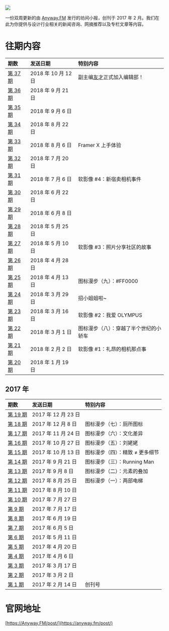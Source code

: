 ![](https://raw.githubusercontent.com/JJYing/Anyway-Post/master/assets/anyway-post-logo.png)


一份双周更新的由 [Anyway.FM](http://anyway.fm/) 发行的坊间小报，创刊于 2017 年 2 月。我们在此为你提供与设计行业相关的新闻咨询、网摘推荐以及专栏文章等内容。

# 往期内容

| 期数 | 发送日期 | 特别内容 |
|:--|:--|:--|
| [第 37 期](https://github.com/Anyway-Design/Anyway.Post/blob/master/Posts/Markdown/%2337.md) | 2018 年 10 月 12 日 | 副主编[友才](http://mangmor.com/)正式加入编辑部！ |
| [第 36 期](https://github.com/Anyway-Design/Anyway.Post/blob/master/Posts/Markdown/%2336.md) | 2018 年 9 月 21 日 | |
| [第 35 期](https://github.com/Anyway-Design/Anyway.Post/blob/master/Posts/Markdown/%2335.md) | 2018 年 9 月 6 日 | |
| [第 34 期](https://github.com/Anyway-Design/Anyway.Post/blob/master/Posts/Markdown/%2334.md) | 2018 年 8 月 22 日 | |
| [第 33 期](https://github.com/Anyway-Design/Anyway.Post/blob/master/Posts/Markdown/%2333.md) | 2018 年 8 月 6 日 | Framer X 上手体验 |
| [第 32 期](https://github.com/Anyway-Design/Anyway.Post/blob/master/Posts/Markdown/%2332.md) | 2018 年 7 月 20 日 | |
| [第 31 期](https://github.com/Anyway-Design/Anyway.Post/blob/master/Posts/Markdown/%2331.md) | 2018 年 7 月 6 日 | 软影像 #4：新宿卖相机事件 |
| [第 30 期](https://github.com/Anyway-Design/Anyway.Post/blob/master/Posts/Markdown/%2330.md) | 2018 年 6 月 22 日 | |
| [第 29 期](https://github.com/Anyway-Design/Anyway.Post/blob/master/Posts/Markdown/%2329.md) | 2018 年 6 月 8 日 | |
| [第 28 期](https://github.com/Anyway-Design/Anyway.Post/blob/master/Posts/Markdown/%2328.md) | 2018 年 5 月 25 日 | |
| [第 27 期](https://github.com/Anyway-Design/Anyway.Post/blob/master/Posts/Markdown/%2327.md) | 2018 年 5 月 10 日 | 软影像 #3：照片分享社区的故事 |
| [第 26 期](https://github.com/Anyway-Design/Anyway.Post/blob/master/Posts/Markdown/%2326.md) | 2018 年 4 月 28 日 | |
| [第 25 期](https://github.com/Anyway-Design/Anyway.Post/blob/master/Posts/Markdown/%2325.md) | 2018 年 4 月 13 日 | 图标漫步（九）：#FF0000 |
| [第 24 期](https://github.com/Anyway-Design/Anyway.Post/blob/master/Posts/Markdown/%2324.md) | 2018 年 3 月 29 日 | 招小姐姐啦~ |
| [第 23 期](https://github.com/Anyway-Design/Anyway.Post/blob/master/Posts/Markdown/%2323.md) | 2018 年 3 月 16 日 | 软影像 #2：我爱 OLYMPUS |
| [第 22 期](https://github.com/Anyway-Design/Anyway.Post/blob/master/Posts/Markdown/%2322.md) | 2018 年 3 月 1 日 | 图标漫步（八）：穿越了半个世纪的小轿车 |
| [第 21 期](https://github.com/Anyway-Design/Anyway.Post/blob/master/Posts/Markdown/%2321.md) | 2018 年 2 月 2 日 | 软影像 #1：礼昂的相机那点事 |
| [第 20 期](https://github.com/Anyway-Design/Anyway.Post/blob/master/Posts/Markdown/%2320.md) | 2018 年 1 月 19 日 |  |

## 2017 年
| 期数 | 发送日期 | 特别内容 |
|:--|:--|:--|
| [第 19 期](https://github.com/Anyway-Design/Anyway.Post/blob/master/Posts/Markdown/%2319.md) | 2017 年 12 月 23 日 |  |
| [第 18 期](https://github.com/Anyway-Design/Anyway.Post/blob/master/Posts/Markdown/%2318.md) | 2017 年 12 月 8 日 | 图标漫步（七）：厕所图标 |
| [第 17 期](https://github.com/Anyway-Design/Anyway.Post/blob/master/Posts/Markdown/%2317.md) | 2017 年 11 月 24 日 | 图标漫步（六）：文化差异 |
| [第 16 期](https://github.com/Anyway-Design/Anyway.Post/blob/master/Posts/Markdown/%2316.md) | 2017 年 10 月 27 日 | 图标漫步（五）：刘姥姥 |
| [第 15 期](https://github.com/Anyway-Design/Anyway.Post/blob/master/Posts/Markdown/%2315.md) | 2017 年 10 月 13 日 | 图标漫步（四）：精致 ≠ 更多细节 |
| [第 14 期](https://github.com/Anyway-Design/Anyway.Post/blob/master/Posts/Markdown/%2314.md) | 2017 年 9 月 21 日 | 图标漫步（三）：Running Man |
| [第 13 期](https://github.com/Anyway-Design/Anyway.Post/blob/master/Posts/Markdown/%2313.md) | 2017 年 9 月 8 日 | 图标漫步（二）：元素的叠加 |
| [第 12 期](https://github.com/Anyway-Design/Anyway.Post/blob/master/Posts/Markdown/%2312.md) | 2017 年 8 月 25 日 | 图标漫步（一）：两部电梯 |
| [第 11 期](https://github.com/Anyway-Design/Anyway.Post/blob/master/Posts/Markdown/%2311.md) | 2017 年 8 月 10 日 | |
| [第 10 期](https://github.com/Anyway-Design/Anyway.Post/blob/master/Posts/Markdown/%2310.md) | 2017 年 7 月 27 日 | |
| [第 9 期](https://github.com/Anyway-Design/Anyway.Post/blob/master/Posts/Markdown/%239.md) | 2017 年 7 月 17 日 | |
| [第 8 期](https://github.com/Anyway-Design/Anyway.Post/blob/master/Posts/Markdown/%238.md) | 2017 年 6 月 19 日 | |
| [第 7 期](https://github.com/Anyway-Design/Anyway.Post/blob/master/Posts/Markdown/%237.md) | 2017 年 6 月 5 日 | |
| [第 6 期](https://github.com/Anyway-Design/Anyway.Post/blob/master/Posts/Markdown/%236.md) | 2017 年 5 月 11 日 | |
| [第 5 期](https://github.com/Anyway-Design/Anyway.Post/blob/master/Posts/Markdown/%235.md) | 2017 年 4 月 20 日 | |
| [第 4 期](https://github.com/Anyway-Design/Anyway.Post/blob/master/Posts/Markdown/%234.md) | 2017 年 4 月 6 日 | |
| [第 3 期](https://github.com/Anyway-Design/Anyway.Post/blob/master/Posts/Markdown/%233.md) | 2017 年 3 月 17 日 | |
| [第 2 期](https://github.com/Anyway-Design/Anyway.Post/blob/master/Posts/Markdown/%232.md) | 2017 年 3 月 2 日 | |
| [第 1 期](https://github.com/Anyway-Design/Anyway.Post/blob/master/Posts/Markdown/%231.md) | 2017 年 2 月 14 日 | 创刊号 |


# 官网地址
[https://Anyway.FM/post/](https://anyway.fm/post/)
